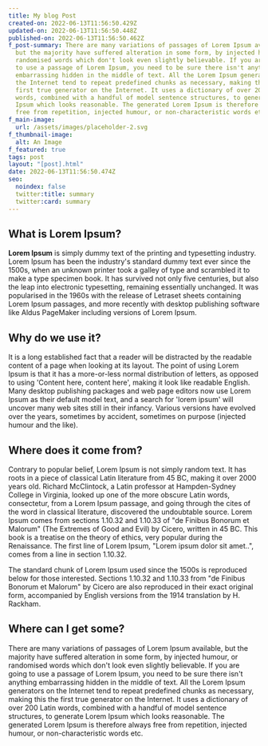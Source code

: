 ```yaml
---
title: My blog Post
created-on: 2022-06-13T11:56:50.429Z
updated-on: 2022-06-13T11:56:50.448Z
published-on: 2022-06-13T11:56:50.462Z
f_post-summary: There are many variations of passages of Lorem Ipsum available,
  but the majority have suffered alteration in some form, by injected humour, or
  randomised words which don't look even slightly believable. If you are going
  to use a passage of Lorem Ipsum, you need to be sure there isn't anything
  embarrassing hidden in the middle of text. All the Lorem Ipsum generators on
  the Internet tend to repeat predefined chunks as necessary, making this the
  first true generator on the Internet. It uses a dictionary of over 200 Latin
  words, combined with a handful of model sentence structures, to generate Lorem
  Ipsum which looks reasonable. The generated Lorem Ipsum is therefore always
  free from repetition, injected humour, or non-characteristic words etc.
f_main-image:
  url: /assets/images/placeholder-2.svg
f_thumbnail-image:
  alt: An Image
f_featured: true
tags: post
layout: "[post].html"
date: 2022-06-13T11:56:50.474Z
seo:
  noindex: false
  twitter:title: summary
  twitter:card: summary
---
```

<!--StartFragment-->

## What is Lorem Ipsum?

**Lorem Ipsum** is simply dummy text of the printing and typesetting industry. Lorem Ipsum has been the industry's standard dummy text ever since the 1500s, when an unknown printer took a galley of type and scrambled it to make a type specimen book. It has survived not only five centuries, but also the leap into electronic typesetting, remaining essentially unchanged. It was popularised in the 1960s with the release of Letraset sheets containing Lorem Ipsum passages, and more recently with desktop publishing software like Aldus PageMaker including versions of Lorem Ipsum.

## Why do we use it?

It is a long established fact that a reader will be distracted by the readable content of a page when looking at its layout. The point of using Lorem Ipsum is that it has a more-or-less normal distribution of letters, as opposed to using 'Content here, content here', making it look like readable English. Many desktop publishing packages and web page editors now use Lorem Ipsum as their default model text, and a search for 'lorem ipsum' will uncover many web sites still in their infancy. Various versions have evolved over the years, sometimes by accident, sometimes on purpose (injected humour and the like).



## Where does it come from?

Contrary to popular belief, Lorem Ipsum is not simply random text. It has roots in a piece of classical Latin literature from 45 BC, making it over 2000 years old. Richard McClintock, a Latin professor at Hampden-Sydney College in Virginia, looked up one of the more obscure Latin words, consectetur, from a Lorem Ipsum passage, and going through the cites of the word in classical literature, discovered the undoubtable source. Lorem Ipsum comes from sections 1.10.32 and 1.10.33 of "de Finibus Bonorum et Malorum" (The Extremes of Good and Evil) by Cicero, written in 45 BC. This book is a treatise on the theory of ethics, very popular during the Renaissance. The first line of Lorem Ipsum, "Lorem ipsum dolor sit amet..", comes from a line in section 1.10.32.

The standard chunk of Lorem Ipsum used since the 1500s is reproduced below for those interested. Sections 1.10.32 and 1.10.33 from "de Finibus Bonorum et Malorum" by Cicero are also reproduced in their exact original form, accompanied by English versions from the 1914 translation by H. Rackham.

## Where can I get some?

There are many variations of passages of Lorem Ipsum available, but the majority have suffered alteration in some form, by injected humour, or randomised words which don't look even slightly believable. If you are going to use a passage of Lorem Ipsum, you need to be sure there isn't anything embarrassing hidden in the middle of text. All the Lorem Ipsum generators on the Internet tend to repeat predefined chunks as necessary, making this the first true generator on the Internet. It uses a dictionary of over 200 Latin words, combined with a handful of model sentence structures, to generate Lorem Ipsum which looks reasonable. The generated Lorem Ipsum is therefore always free from repetition, injected humour, or non-characteristic words etc.

<!--EndFragment-->